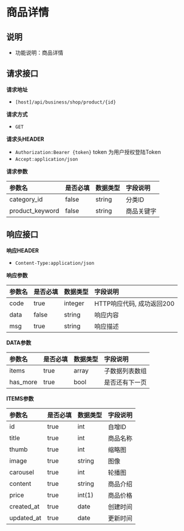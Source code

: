 # 商品详情



## 说明 <a id="&#x8BF4;&#x660E;"></a>

* 功能说明：商品详情

## 请求接口 <a id="&#x8BF7;&#x6C42;&#x63A5;&#x53E3;"></a>

**请求地址**

* `[host]/api/business/shop/product/{id}`

**请求方式**

* `GET`

**请求头HEADER**

* `Authorization:Bearer {token}` token 为用户授权登陆Token
* `Accept:application/json`

**请求参数**

| 参数名 | 是否必填 | 数据类型 | 字段说明 |
| :--- | :--- | :--- | :--- |
| category\_id | false | string | 分类ID |
| product\_keyword | false | string | 商品关键字 |

## 响应接口 <a id="&#x54CD;&#x5E94;&#x63A5;&#x53E3;"></a>

**响应HEADER**

* `Content-Type:application/json`

**响应参数**

| 参数名 | 是否必填 | 数据类型 | 字段说明 |
| :--- | :--- | :--- | :--- |
| code | true | integer | HTTP响应代码, 成功返回200 |
| data | false | string | 响应内容 |
| msg | true | string | 响应描述 |

**DATA参数**

| 参数名 | 是否必填 | 数据类型 | 字段说明 |
| :--- | :--- | :--- | :--- |
| items | true | array | 子数据列表数组 |
| has\_more | true | bool | 是否还有下一页 |

**ITEMS参数**

| 参数名 | 是否必填 | 数据类型 | 字段说明 |
| :--- | :--- | :--- | :--- |
| id | true | int | 自增ID |
| title | true | int | 商品名称 |
| thumb | true | int | 缩略图 |
| image | true | string | 图像 |
| carousel | true | int | 轮播图 |
| content | true | string | 商品介绍 |
| price | true | int\(1\) | 商品价格 |
| created\_at | true | date | 创建时间 |
| updated\_at | true | date | 更新时间 |

